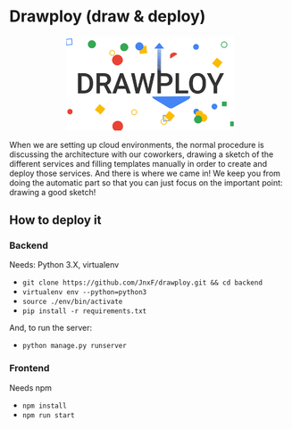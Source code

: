# Drawploy (draw & deploy)

<p align=center><img width=300 src="small_logo.png"></p>

When we are setting up cloud environments, the normal procedure is discussing the architecture with our coworkers, drawing a sketch of the different services and filling templates manually in order to create and deploy those services. And there is where we came in! We keep you from doing the automatic part so that you can just focus on the important point: drawing a good sketch!

## How to deploy it
### Backend
Needs: Python 3.X, virtualenv

- `git clone https://github.com/JnxF/drawploy.git && cd backend`
- `virtualenv env --python=python3`
- `source ./env/bin/activate`
- `pip install -r requirements.txt`

And, to run the server:

- `python manage.py runserver`

### Frontend
Needs npm

- `npm install`
- `npm run start`
